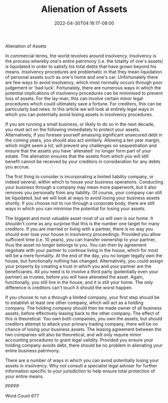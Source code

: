 ﻿---
title: "Alienation of Assets"
date: 2022-04-30T04:16:17-08:00
description: "TXT Tips for Web Success"
featured_image: "/images/TXT.jpg"
tags: ["TXT"]
---

Alienation of Assets

In commercial terms, the world revolves around insolvency.  Insolvency is the process whereby one's entire patrimony (i.e. the totality of one's assets) is liquidated in order to satisfy his total debts that have grown beyond his means.  Insolvency procedures are problematic in that they mean liquidation of personal assets such as one's home and one's car.  Unfortunately there are few ways to avoid insolvency, which most normally occurs through poor judgement or 'bad luck'.  Fortunately, there are numerous ways in which the potential implications of insolvency procedures can be minimised to prevent loss of assets.  For the lay-man, this can involve certain minor legal procedures which could ultimately save a fortune.  For creditors, this can be particularly bad news.  In this article we will look at entirely legal ways in which you can potentially avoid losing assets in insolvency procedures.

If you are running a small business, or likely to do so in the next decade, you must act on the following immediately to protect your assets.  Alternatively, if you foresee yourself amassing significant unsecured debt in the coming years, you should also act similarly.  Allowing a ten year margin, which might seem a lot, will prevent any challenges on sequestration and ensure that the assets you have 'alienated' no longer form part of your estate.  The alienation ensures that the assets from which you will still benefit cannot be received by your creditors in consideration for any debts you accrue.

The first thing to consider is incorporating a limited liability company, or indeed several, within which to house your business operations.  Conducting your business through a company may mean more paperwork, but it also removes you personally from any liability.  Of course, your company can still be liquidated, but we will look at ways to avoid losing your business assets shortly.  If you choose not to run through a corporate body, there are still ways in which you can minimise the potential for losing your assets.

The biggest and most valuable asset most of us will own is our home.  It shouldn't come as any surprise that this is the number one target for many creditors.  If you are married or living with a partner, there is no way you should ever lose your house in insolvency proceedings.  Provided you allow sufficient time (i.e. 10 years), you can transfer ownership to your partner, thus the asset no longer belongs to you.  You can then by agreement negotiate with your partner to continue living in the house, which for most will be a mere formality.  At the end of the day, you no longer legally own the house, but functionally nothing has changed.  Alternatively, you could assign your property by creating a trust in which you and your partner are the beneficiaries.  All you need is to involve a third party (potentially even your partner) as trustee, before you will have alienated the asset.  Again, functionally, you still live in the house, and it is still your home.  The only difference is creditors can't touch it should the worst happen.

If you choose to run a through a limited company, your first step should be to establish at least one other company, which will act as a holding company.  The holding company should then be made owner of all business assets, before effectively leasing back to the other company.  The effect of this is theoretical.  You own both companies, you own the assets, but should creditors attempt to attack your primary trading company, there will be no chance of losing your business assets.  The leasing agreement between the two companies will also be theoretical, and will only require minor accounting procedures to grant legal validity.  Provided you ensure your holding company avoids debt, there should be no problem in alienating your entire business patrimony.

There are a number of ways in which you can avoid potentially losing your assets in insolvency.  Why not consult a specialist legal adviser for further information specific to your jurisdiction to help ensure total protection of your entire means.

PPPPP

Word Count 677







